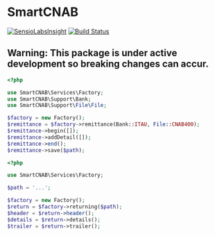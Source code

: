 # SmartCNAB

[![SensioLabsInsight](https://insight.sensiolabs.com/projects/dc5052cb-a570-40ef-bb75-88ba1bab8c94/big.png)](https://insight.sensiolabs.com/projects/dc5052cb-a570-40ef-bb75-88ba1bab8c94)
[![Build Status](https://travis-ci.org/naylonkessler/smart-cnab.svg?branch=master)](https://travis-ci.org/naylonkessler/smart-cnab)

## Warning: This package is under active development so breaking changes can accur.

```php
<?php

use SmartCNAB\Services\Factory;
use SmartCNAB\Support\Bank;
use SmartCNAB\Support\File\File;

$factory = new Factory();
$remittance = $factory->remittance(Bank::ITAU, File::CNAB400);
$remittance->begin([]);
$remittance->addDetail([]);
$remittance->end();
$remittance->save($path);
```

```php
<?php

use SmartCNAB\Services\Factory;

$path = '...';

$factory = new Factory();
$return = $factory->returning($path);
$header = $return->header();
$details = $return->details();
$trailer = $return->trailer();
```
